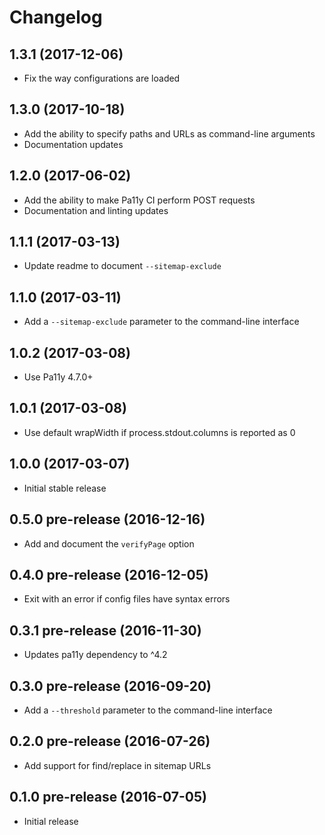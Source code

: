 
# Changelog

## 1.3.1 (2017-12-06)

  * Fix the way configurations are loaded

## 1.3.0 (2017-10-18)

  * Add the ability to specify paths and URLs as command-line arguments
  * Documentation updates

## 1.2.0 (2017-06-02)

  * Add the ability to make Pa11y CI perform POST requests
  * Documentation and linting updates

## 1.1.1 (2017-03-13)

  * Update readme to document `--sitemap-exclude`

## 1.1.0 (2017-03-11)

  * Add a `--sitemap-exclude` parameter to the command-line interface

## 1.0.2 (2017-03-08)

  * Use Pa11y 4.7.0+

## 1.0.1 (2017-03-08)

  * Use default wrapWidth if process.stdout.columns is reported as 0

## 1.0.0 (2017-03-07)

  * Initial stable release

## 0.5.0 pre-release (2016-12-16)

  * Add and document the `verifyPage` option

## 0.4.0 pre-release (2016-12-05)

  * Exit with an error if config files have syntax errors

## 0.3.1 pre-release (2016-11-30)

  * Updates pa11y dependency to ^4.2

## 0.3.0 pre-release (2016-09-20)

  * Add a `--threshold` parameter to the command-line interface

## 0.2.0 pre-release (2016-07-26)

  * Add support for find/replace in sitemap URLs

## 0.1.0 pre-release (2016-07-05)

  * Initial release
